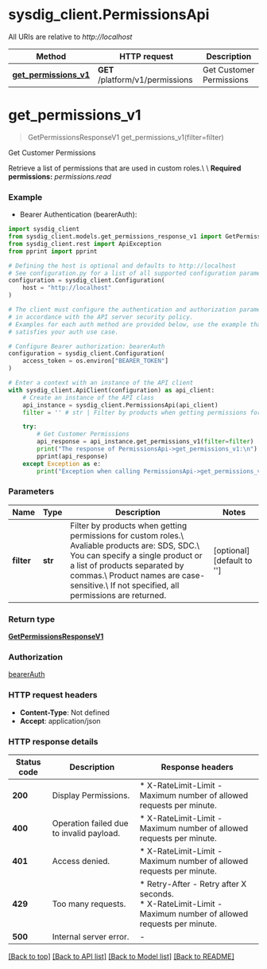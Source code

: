 # sysdig_client.PermissionsApi

All URIs are relative to *http://localhost*

Method | HTTP request | Description
------------- | ------------- | -------------
[**get_permissions_v1**](PermissionsApi.md#get_permissions_v1) | **GET** /platform/v1/permissions | Get Customer Permissions


# **get_permissions_v1**
> GetPermissionsResponseV1 get_permissions_v1(filter=filter)

Get Customer Permissions

Retrieve a list of permissions that are used in custom roles.\\ \\ **Required permissions:** _permissions.read_ 

### Example

* Bearer Authentication (bearerAuth):

```python
import sysdig_client
from sysdig_client.models.get_permissions_response_v1 import GetPermissionsResponseV1
from sysdig_client.rest import ApiException
from pprint import pprint

# Defining the host is optional and defaults to http://localhost
# See configuration.py for a list of all supported configuration parameters.
configuration = sysdig_client.Configuration(
    host = "http://localhost"
)

# The client must configure the authentication and authorization parameters
# in accordance with the API server security policy.
# Examples for each auth method are provided below, use the example that
# satisfies your auth use case.

# Configure Bearer authorization: bearerAuth
configuration = sysdig_client.Configuration(
    access_token = os.environ["BEARER_TOKEN"]
)

# Enter a context with an instance of the API client
with sysdig_client.ApiClient(configuration) as api_client:
    # Create an instance of the API class
    api_instance = sysdig_client.PermissionsApi(api_client)
    filter = '' # str | Filter by products when getting permissions for custom roles.\\ Avaliable products are: SDS, SDC.\\ You can specify a single product or a list of products separated by commas.\\ Product names are case-sensitive.\\ If not specified, all permissions are returned.  (optional) (default to '')

    try:
        # Get Customer Permissions
        api_response = api_instance.get_permissions_v1(filter=filter)
        print("The response of PermissionsApi->get_permissions_v1:\n")
        pprint(api_response)
    except Exception as e:
        print("Exception when calling PermissionsApi->get_permissions_v1: %s\n" % e)
```



### Parameters


Name | Type | Description  | Notes
------------- | ------------- | ------------- | -------------
 **filter** | **str**| Filter by products when getting permissions for custom roles.\\ Avaliable products are: SDS, SDC.\\ You can specify a single product or a list of products separated by commas.\\ Product names are case-sensitive.\\ If not specified, all permissions are returned.  | [optional] [default to &#39;&#39;]

### Return type

[**GetPermissionsResponseV1**](GetPermissionsResponseV1.md)

### Authorization

[bearerAuth](../README.md#bearerAuth)

### HTTP request headers

 - **Content-Type**: Not defined
 - **Accept**: application/json

### HTTP response details

| Status code | Description | Response headers |
|-------------|-------------|------------------|
**200** | Display Permissions. |  * X-RateLimit-Limit - Maximum number of allowed requests per minute. <br>  |
**400** | Operation failed due to invalid payload. |  * X-RateLimit-Limit - Maximum number of allowed requests per minute. <br>  |
**401** | Access denied. |  * X-RateLimit-Limit - Maximum number of allowed requests per minute. <br>  |
**429** | Too many requests. |  * Retry-After - Retry after X seconds. <br>  * X-RateLimit-Limit - Maximum number of allowed requests per minute. <br>  |
**500** | Internal server error. |  -  |

[[Back to top]](#) [[Back to API list]](../README.md#documentation-for-api-endpoints) [[Back to Model list]](../README.md#documentation-for-models) [[Back to README]](../README.md)

